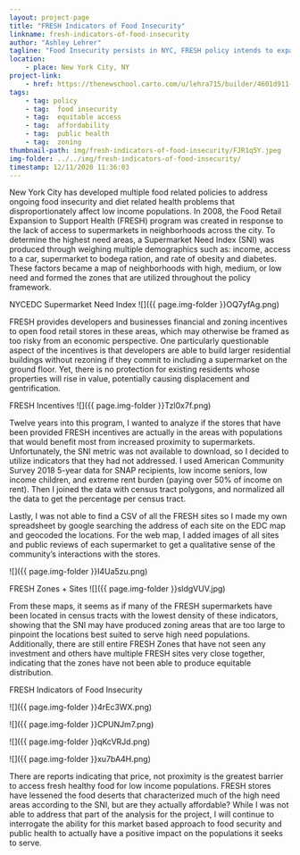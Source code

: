 ```yaml
---
layout: project-page
title: "FRESH Indicators of Food Insecurity"
linkname: fresh-indicators-of-food-insecurity
author: "Ashley Lehrer"
tagline: "Food Insecurity persists in NYC, FRESH policy intends to expand access to affordable healthy food retail in low income areas, has it succeeded?"
location:
    - place: New York City, NY
project-link:
    - href: https://thenewschool.carto.com/u/lehra715/builder/4601d911-e7c2-4f4e-ac7b-6ffa9b117bef/embed
tags:
    - tag: policy
    - tag:  food insecurity
    - tag:  equitable access
    - tag:  affordability
    - tag:  public health
    - tag:  zoning
thumbnail-path: img/fresh-indicators-of-food-insecurity/FJR1q5Y.jpeg
img-folder: ../../img/fresh-indicators-of-food-insecurity/
timestamp: 12/11/2020 11:36:03
---
```

New York City has developed multiple food related policies to address ongoing food insecurity and diet related health problems that disproportionately affect low income populations. In 2008, the Food Retail Expansion to Support Health (FRESH) program was created in response to the lack of access to supermarkets in neighborhoods across the city. To determine the highest need areas, a Supermarket Need Index (SNI) was produced through weighing multiple demographics such as: income, access to a car, supermarket to bodega ration, and rate of obesity and diabetes. These factors became a map of neighborhoods with high, medium, or low need and formed the zones that are utilized throughout the policy framework. 

NYCEDC Supermarket Need Index
![]({{ page.img-folder }}OQ7yfAg.png)

FRESH provides developers and businesses financial and zoning incentives to open food retail stores in these areas, which may otherwise be framed as too risky from an economic perspective. One particularly questionable aspect of the incentives is that developers are able to build larger residential buildings without rezoning if they commit to including a supermarket on the ground floor. Yet, there is no protection for existing residents whose properties will rise in value, potentially causing displacement and gentrification. 

FRESH Incentives
![]({{ page.img-folder }}Tzl0x7f.png)

Twelve years into this program, I wanted to analyze if the stores that have been provided FRESH incentives are actually in the areas with populations that would benefit most from increased proximity to supermarkets. Unfortunately, the SNI metric was not available to download, so I decided to utilize indicators that they had not addressed. I used American Community Survey 2018 5-year data for SNAP recipients, low income seniors, low income children, and extreme rent burden (paying over 50% of income on rent). Then I joined the data with census tract polygons, and normalized all the data to get the percentage per census tract. 

Lastly, I was not able to find a CSV of all the FRESH sites so I made my own spreadsheet by google searching the address of each site on the EDC map and geocoded the locations. For the web map, I added images of all sites and public reviews of each supermarket to get a qualitative sense of the community’s interactions with the stores.

![]({{ page.img-folder }}I4Ua5zu.png)

FRESH Zones + Sites
![]({{ page.img-folder }}sldgVUV.jpg)

From these maps, it seems as if many of the FRESH supermarkets have been located in census tracts with the lowest density of these indicators, showing that the SNI may have produced zoning areas that are too large to pinpoint the locations best suited to serve high need populations. Additionally, there are still entire FRESH Zones that have not seen any investment and others have multiple FRESH sites very close together, indicating that the zones have not been able to produce equitable distribution. 

FRESH Indicators of Food Insecurity

![]({{ page.img-folder }}4rEc3WX.png)

![]({{ page.img-folder }}CPUNJm7.png)

![]({{ page.img-folder }}qKcVRJd.png)

![]({{ page.img-folder }}xu7bA4H.png)

There are reports indicating that price, not proximity is the greatest barrier to access fresh healthy food for low income populations. FRESH stores have lessened the food deserts that characterized much of the high need areas according to the SNI, but are they actually affordable? While I was not able to address that part of the analysis for the project, I will continue to interrogate the ability for this market based approach to food security and public health to actually have a positive impact on the populations it seeks to serve. 